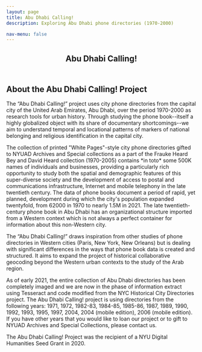 ```yaml
---
layout: page
title: Abu Dhabi Calling!
description: Exploring Abu Dhabi phone directories (1970-2000) 

nav-menu: false
---
```



<!-- One -->
<section id="one">
  <div class="inner">
    <header class="major">
      <h1>Abu Dhabi Calling!</h1>
    </header>

<!-- Content -->
<h2 id="content">About the Abu Dhabi Calling! Project</h2>

<p>The “Abu Dhabi Calling!” project uses city phone directories from the capital city of the United Arab Emirates, Abu Dhabi, over the period 1970-2000 as research tools for urban history.  Through studying the phone book--itself a highly globalized object with its share of documentary shortcomings--we aim to understand temporal and locational patterns of markers of national belonging and religious identification in the capital city.</p> 
  
<p>The collection of printed "White Pages"-style city phone directories gifted to NYUAD Archives and Special collections as a part of the Frauke Heard Bey and David Heard collection (1970-2005) contains *in toto* some 500K names of individuals and businesses, providing a particularly rich opportunity to study both the spatial and demographic features of this super-diverse society and the development of access to postal and communications infrastructure, Internet and mobile telephony in the late twentieth century. The data of phone books document a period of rapid, yet planned, development during which the city's population expanded twentyfold, from 62000 in 1970 to nearly 1.5M in 2021. The late twentieth-century phone book in Abu Dhabi has an organizational structure imported from a Western context which is not always a perfect container for information about this non-Western city.</p> 

<p>The “Abu Dhabi Calling!” draws inspiration from other studies of phone directories in Western cities (Paris, New York, New Orleans) but is dealing with significant differences in the ways that phone book data is created and structured. It aims to expand the project of historical collaborative geocoding beyond the Western urban contexts to the study of the Arab region.</p>
    
<p>As of early 2021, the entire collection of Abu Dhabi directories has been completely imaged and we are now in the phase of information extract using Tesseract and code modified from the NYC Historical City Directories project. The Abu Dhabi Calling! project is using directories from the following years: 1971, 1972, 1982-83, 1984-85, 1985-86, 1987, 1989, 1990, 1992, 1993, 1995, 1997, 2004, 2004 (mobile edition), 2006 (mobile edition). If you have other years that you would like to loan our project or to gift to NYUAD Archives and Special Collections, please contact us.</p> 
  
<p>The Abu Dhabi Calling! Project was the recipient of a NYU Digital Humanities Seed Grant in 2020.</p>
